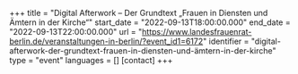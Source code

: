 +++
title = "Digital Afterwork – Der Grundtext „Frauen in Diensten und Ämtern in der Kirche“"
start_date = "2022-09-13T18:00:00.000"
end_date = "2022-09-13T22:00:00.000"
url = "https://www.landesfrauenrat-berlin.de/veranstaltungen-in-berlin/?event_id1=6172"
identifier = "digital-afterwork-der-grundtext-frauen-in-diensten-und-ämtern-in-der-kirche"
type = "event"
languages = []
[contact]
+++